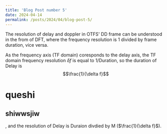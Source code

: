 ```yaml
---
title: 'Blog Post number 5'
date: 2024-04-14
permalink: /posts/2024/04/blog-post-5/
---
```


The resolution of delay and doppler in OTFS' DD frame can be understood in the from of DFT, where the frequency resolution is 1 divided by frame duration, vice versa. 

As the frequency axis (TF domain) coresponds to the delay axis, the TF domain frequency resolution $\delta f$ is equal to  1/Duration, so the duration of Delay is 
$$\frac{1}{\delta f}$$
# queshi 

## shiwwsjiw

 
, and the resolution of Delay is Duraion divdied by M ($\frac{1}{\delta f}$).
